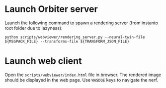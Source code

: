 # Launch Orbiter server

Launch the following command to spawn a rendering server (from instanto root folder due to lazyness):

```
python scripts/webviewer/rendering_server.py --neural-twin-file ${MSGPACK_FILE} --transforms-file ${TRANSFORM_JSON_FILE}
```


# Launch web client

Open the `scripts/webviewer/index.html` file in browser. The rendered image should be displayed in the web page.
Use `WASDQE` keys to navigate the nerf.